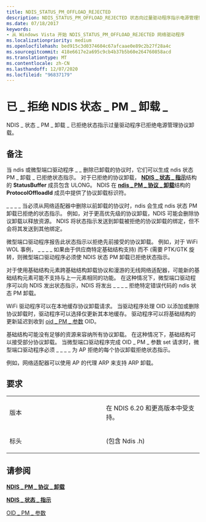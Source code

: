 ```yaml
---
title: NDIS_STATUS_PM_OFFLOAD_REJECTED
description: NDIS_STATUS_PM_OFFLOAD_REJECTED 状态向过量驱动程序指示电源管理协议卸载被拒绝。
ms.date: 07/18/2017
keywords:
- 从 Windows Vista 开始 NDIS_STATUS_PM_OFFLOAD_REJECTED 网络驱动程序
ms.localizationpriority: medium
ms.openlocfilehash: bed915c3d0374604c67afcaae0e89c2b27f28a4c
ms.sourcegitcommit: 418e6617e2a695c9cb4b37b5b60e264760858acd
ms.translationtype: MT
ms.contentlocale: zh-CN
ms.lasthandoff: 12/07/2020
ms.locfileid: "96837179"
---
```

# <a name="ndis_status_pm_offload_rejected"></a>已 \_ 拒绝 NDIS 状态 \_ PM \_ 卸载 \_


NDIS \_ 状态 \_ PM \_ 卸载 \_ 已拒绝状态指示过量驱动程序已拒绝电源管理协议卸载。

<a name="remarks"></a>备注
-------

当 ndis 或微型端口驱动程序 \_ \_ 删除已卸载的协议时，它们可以生成 ndis 状态 PM \_ 卸载 \_ 已拒绝状态指示。 对于已拒绝的协议卸载， [**NDIS \_ 状态 \_ 指示**](/windows-hardware/drivers/ddi/ndis/ns-ndis-_ndis_status_indication)结构的 **StatusBuffer** 成员包含 ULONG。 NDIS 在 [**ndis \_ PM \_ 协议 \_ 卸载**](/windows-hardware/drivers/ddi/ntddndis/ns-ntddndis-_ndis_pm_protocol_offload)结构的 **ProtocolOffloadId** 成员中提供了协议卸载标识符。

\_ \_ \_ \_ 当必须从网络适配器中删除以前卸载的协议时，ndis 会生成 ndis 状态 PM 卸载已拒绝的状态指示。 例如，对于更高优先级的协议卸载，NDIS 可能会删除协议卸载以释放资源。 NDIS 将状态指示发送到卸载被拒绝的协议卸载的绑定，但不会将其发送到其他绑定。

微型端口驱动程序报告此状态指示以拒绝先前接受的协议卸载。 例如，对于 WiFi WOL 事例， \_ \_ \_ \_ 如果由于供应商特定基础结构支持) 而不 (需要 PTK/GTK 旋转，则微型端口驱动程序必须使 NDIS 状态 PM 卸载已拒绝状态指示。

对于使用基础结构元素跨基础结构卸载协议和漫游的无线网络适配器，可能新的基础结构元素可能不支持与上一元素相同的功能。 在这种情况下，微型端口驱动程序可以向 NDIS 发出状态指示，NDIS 将发出 \_ \_ \_ \_ 拒绝特定错误代码的 ndis 状态 PM 卸载。

WiFi 驱动程序可以在本地缓存协议卸载请求。 当驱动程序处理 OID 以添加或删除协议卸载时，驱动程序可以选择仅更新其本地缓存。 驱动程序可以将基础结构的更新延迟到收到 [oid \_ PM \_ 参数](./oid-pm-parameters.md) OID。

基础结构可能没有足够的资源来容纳所有协议卸载。 在这种情况下，基础结构可以接受部分协议卸载。 当微型端口驱动程序完成 OID \_ PM \_ 参数 set 请求时，微型端口驱动程序必须 \_ \_ \_ \_ 为 AP 拒绝的每个协议卸载拒绝状态指示。

例如，网络适配器可以使用 AP 的代理 ARP 来支持 ARP 卸载。

<a name="requirements"></a>要求
------------

<table>
<colgroup>
<col width="50%" />
<col width="50%" />
</colgroup>
<tbody>
<tr class="odd">
<td><p>版本</p></td>
<td><p>在 NDIS 6.20 和更高版本中受支持。</p></td>
</tr>
<tr class="even">
<td><p>标头</p></td>
<td> (包含 Ndis .h) </td>
</tr>
</tbody>
</table>

## <a name="see-also"></a>请参阅


[**NDIS \_ PM \_ 协议 \_ 卸载**](/windows-hardware/drivers/ddi/ntddndis/ns-ntddndis-_ndis_pm_protocol_offload)

[**NDIS \_ 状态 \_ 指示**](/windows-hardware/drivers/ddi/ndis/ns-ndis-_ndis_status_indication)

[OID \_ PM \_ 参数](./oid-pm-parameters.md)

 

